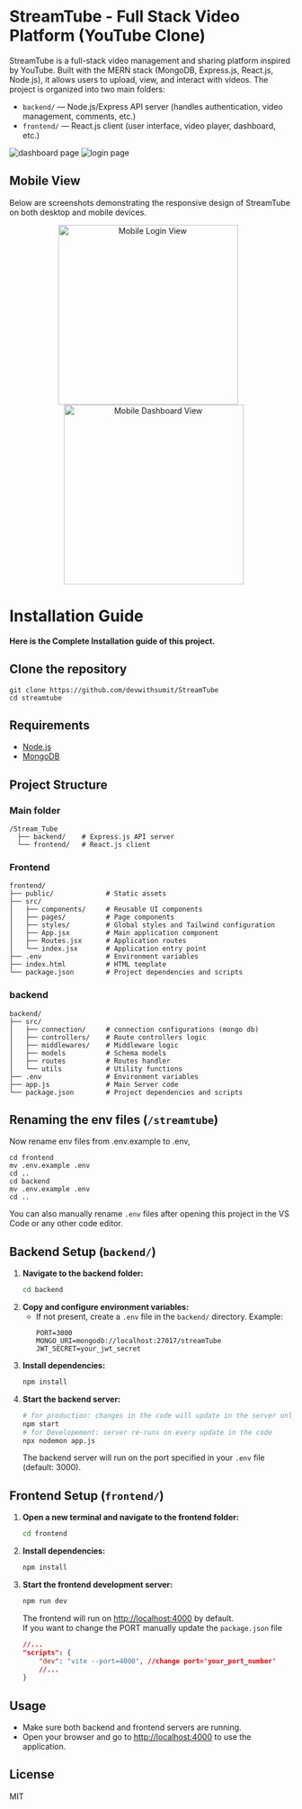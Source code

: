 # StreamTube - Full Stack Video Platform (YouTube Clone)

StreamTube is a full-stack video management and sharing platform inspired by YouTube. Built with the MERN stack (MongoDB, Express.js, React.js, Node.js), it allows users to upload, view, and interact with videos. The project is organized into two main folders:

- `backend/` — Node.js/Express API server (handles authentication, video management, comments, etc.)
- `frontend/` — React.js client (user interface, video player, dashboard, etc.)

![dashboard page](./images/dashboard.png)
![login page](./images/login_page.png)
## Mobile View

Below are screenshots demonstrating the responsive design of StreamTube on both desktop and mobile devices.
<p align="center">
    <img src="./images/mobile_login.png" alt="Mobile Login View" width="320" style="margin-right: 10px;" />
    <img src="./images/mobile_dashboard.png" alt="Mobile Dashboard View" width="320" style="margin-left: 10px;" />
</p>



# Installation Guide
**Here is the Complete Installation guide of this project.**

## Clone the repository
```shell
git clone https://github.com/devwithsumit/StreamTube
cd streamtube
```

## Requirements
- [Node.js](https://nodejs.org/en/download)
- [MongoDB](https://www.mongodb.com/docs/manual/administration/install-community/)

## Project Structure

### Main folder
```
/Stream_Tube
  ├── backend/    # Express.js API server
  └── frontend/   # React.js client
```
### Frontend
```
frontend/
├── public/             # Static assets
├── src/
│   ├── components/     # Reusable UI components
│   ├── pages/          # Page components
│   ├── styles/         # Global styles and Tailwind configuration
│   ├── App.jsx         # Main application component
│   ├── Routes.jsx      # Application routes
│   └── index.jsx       # Application entry point
├── .env                # Environment variables
├── index.html          # HTML template
└── package.json        # Project dependencies and scripts
```
### backend 
```
backend/
├── src/
│   ├── connection/     # connection configurations (mongo db)
│   ├── controllers/    # Route controllers logic
│   ├── middlewares/    # Middleware logic
│   ├── models          # Schema models
│   ├── routes          # Routes handler
│   └── utils           # Utility functions
├── .env                # Environment variables
├── app.js              # Main Server code
└── package.json        # Project dependencies and scripts
```

## Renaming the env files (`/streamtube`)
Now rename env files from .env.example to .env,
```shell
cd frontend
mv .env.example .env
cd ..
cd backend
mv .env.example .env
cd ..
```
You can also manually rename `.env` files after opening this project in the VS Code or any other code editor.


## Backend Setup (`backend/`)

1. **Navigate to the backend folder:**
   ```sh
   cd backend
   ```
2. **Copy and configure environment variables:**
   - If not present, create a `.env` file in the `backend/` directory. Example:
     ```env
     PORT=3000
     MONGO_URI=mongodb://localhost:27017/streamTube
     JWT_SECRET=your_jwt_secret
     ```
3. **Install dependencies:**
   ```sh
   npm install
   ```
4. **Start the backend server:**
   ```sh
   # for production: changes in the code will update in the server only after running once again 
   npm start
   # for Developement: server re-runs on every update in the code
   npx nodemon app.js
   ```
   The backend server will run on the port specified in your `.env` file (default: 3000).



## Frontend Setup (`frontend/`)

1. **Open a new terminal and navigate to the frontend folder:**
   ```sh
   cd frontend
   ```
2. **Install dependencies:**
   ```sh
   npm install
   ```
3. **Start the frontend development server:**
   ```sh
   npm run dev
   ```
   The frontend will run on [http://localhost:4000](http://localhost:4000) by default.\
    If you want to change the PORT manually update the `package.json` file
    ```json
    //...
    "scripts": {
        "dev": "vite --port=4000", //change port='your_port_number' 
        //...
    }
    ```

## Usage
- Make sure both backend and frontend servers are running.
- Open your browser and go to [http://localhost:4000](http://localhost:4000) to use the application.


## License
MIT